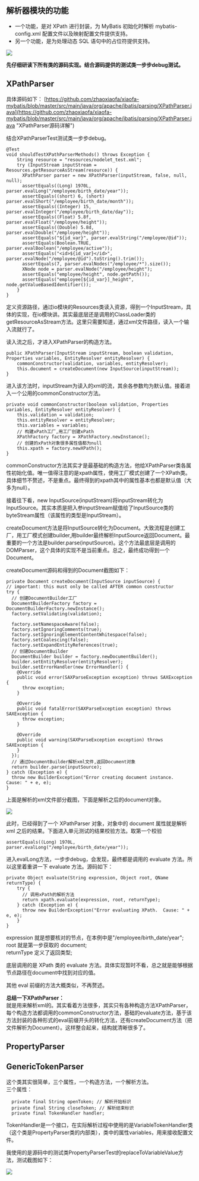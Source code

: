 ## 解析器模块的功能
- 一个功能，是对 XPath 进行封装，为 MyBatis 初始化时解析 mybatis-config.xml 配置文件以及映射配置文件提供支持。  
- 另一个功能，是为处理动态 SQL 语句中的占位符提供支持。

![](https://raw.githubusercontent.com/zhaoxiaofa/xiaofa-java-learn/master/pictures/mybatis/%E8%A7%A3%E6%9E%90%E5%99%A8%E8%B7%AF%E5%BE%84%E6%88%AA%E5%9B%BE.png)


**先仔细研读下所有类的源码实现。结合源码提供的测试类一步步debug测试。**

## XPathParser ##

具体源码如下：
[https://github.com/zhaoxiaofa/xiaofa-mybatis/blob/master/src/main/java/org/apache/ibatis/parsing/XPathParser.java](https://github.com/zhaoxiaofa/xiaofa-mybatis/blob/master/src/main/java/org/apache/ibatis/parsing/XPathParser.java "XPathParser源码详解")

结合XPathParserTest测试类一步步debug。  

    @Test
    void shouldTestXPathParserMethods() throws Exception {
	    String resource = "resources/nodelet_test.xml";
	    try (InputStream inputStream = Resources.getResourceAsStream(resource)) {
	      XPathParser parser = new XPathParser(inputStream, false, null, null);
	      assertEquals((Long) 1970L, parser.evalLong("/employee/birth_date/year"));
	      assertEquals((short) 6, (short) parser.evalShort("/employee/birth_date/month"));
	      assertEquals((Integer) 15, parser.evalInteger("/employee/birth_date/day"));
	      assertEquals((Float) 5.8f, parser.evalFloat("/employee/height"));
	      assertEquals((Double) 5.8d, parser.evalDouble("/employee/height"));
	      assertEquals("${id_var}", parser.evalString("/employee/@id"));
	      assertEquals(Boolean.TRUE, parser.evalBoolean("/employee/active"));
	      assertEquals("<id>${id_var}</id>", parser.evalNode("/employee/@id").toString().trim());
	      assertEquals(7, parser.evalNodes("/employee/*").size());
	      XNode node = parser.evalNode("/employee/height");
	      assertEquals("employee/height", node.getPath());
	      assertEquals("employee[${id_var}]_height", node.getValueBasedIdentifier());
	    }
  	}



定义资源路径，通过io模块的Resources类读入资源，得到一个InputStream，具体的实现，在io模块讲。其实最底层还是调用的ClassLoader类的getResourceAsStream方法。这里只需要知道，通过xml文件路径，读入一个输入流就行了。  

读入流之后，才进入XPathParser的构造方法。

    public XPathParser(InputStream inputStream, boolean validation, Properties variables, EntityResolver entityResolver) {
	    commonConstructor(validation, variables, entityResolver);
	    this.document = createDocument(new InputSource(inputStream));
    }

进入该方法时，inputStream为读入的xml的流，其余各参数均为默认值。接着进入一个公用的commonConstructor方法。

    private void commonConstructor(boolean validation, Properties variables, EntityResolver entityResolver) {
	    this.validation = validation;
	    this.entityResolver = entityResolver;
	    this.variables = variables;
	    // 构建xPath工厂,用工厂创建xPath
	    XPathFactory factory = XPathFactory.newInstance();
	    // 创建的xPath对象很多属性值都为null
	    this.xpath = factory.newXPath();
    }

commonConstructor方法其实才是最基础的构造方法，他给XPathParser类各属性初始化值。唯一值得注意的是xpath属性，使用工厂模式创建了一个XPath类。具体细节不赘述，不是重点。最终得到的xpath其中的属性基本也都是默认值（大多为null）。  

接着往下看，new InputSource(inputStream)将inputStream转化为InputSource。其实本质是把入参inputStream赋值给了InputSource类的byteStream属性（该属性的类型是InputStream）。  

createDocument方法是将InputSource转化为Document。大致流程是创建工厂，用工厂模式创建builder,用builder最终解析InputSource返回Document。最重要的一个方法是builder.parse(inputSource)。这个方法最底层是调用的DOMParser，这个具体的实现不是当前重点。总之，最终成功得到一个Document。  

createDocument源码和得到的Document截图如下：

    private Document createDocument(InputSource inputSource) {
    // important: this must only be called AFTER common constructor
    try {
      // 创建DocumentBuilder工厂
      DocumentBuilderFactory factory = DocumentBuilderFactory.newInstance();
      factory.setValidating(validation);

      factory.setNamespaceAware(false);
      factory.setIgnoringComments(true);
      factory.setIgnoringElementContentWhitespace(false);
      factory.setCoalescing(false);
      factory.setExpandEntityReferences(true);
      // 创建DocumentBuilder
      DocumentBuilder builder = factory.newDocumentBuilder();
      builder.setEntityResolver(entityResolver);
      builder.setErrorHandler(new ErrorHandler() {
        @Override
        public void error(SAXParseException exception) throws SAXException {
          throw exception;
        }

        @Override
        public void fatalError(SAXParseException exception) throws SAXException {
          throw exception;
        }

        @Override
        public void warning(SAXParseException exception) throws SAXException {
        }
      });
      // 通过DocumentBuilder解析xml文件,返回Document对象
      return builder.parse(inputSource);
    } catch (Exception e) {
      throw new BuilderException("Error creating document instance.  Cause: " + e, e);
    }

上面是解析的xml文件部分截图，下面是解析之后的document对象。

![](https://raw.githubusercontent.com/zhaoxiaofa/xiaofa-java-learn/master/pictures/mybatis/xpathParser.png)

此时，已经得到了一个 XPathParser 对象，对象中的 document 属性就是解析 xml 之后的结果。下面进入单元测试的结果校验方法。取第一个校验

    assertEquals((Long) 1970L, parser.evalLong("/employee/birth_date/year"));

进入evalLong方法，一步步debug，会发现，最终都是调用的 evaluate 方法。所以这里着重讲一下 evaluate 方法。源码如下：  

	private Object evaluate(String expression, Object root, QName returnType) {
	    try {
	      // 调用xPath的解析方法
	      return xpath.evaluate(expression, root, returnType);
	    } catch (Exception e) {
	      throw new BuilderException("Error evaluating XPath.  Cause: " + e, e);
	    }
    }

expression 就是想要核对的节点，在本例中是"/employee/birth_date/year";  
root 就是第一步获取的 document;  
returnType 定义了返回类型;  

底层调用的是 XPath 类的 evaluate 方法。具体实现暂时不看，总之就是能够根据节点路径在document中找到对应的值。  

其他 eval 前缀的方法大概类似，不再赘述。  


**总结一下XPathParser：**   
就是用来解析xml的。其实看着方法很多，其实只有各种构造方法XPathParser，每个构造方法都调用的commonConstructor方法，基础的evaluate方法，基于该方法封装的各种形式的eval前缀开头的转化方法，还有createDocument方法（把文件解析为Document）。这样整合起来，结构就清晰很多了。


## PropertyParser ##





## GenericTokenParser ##
这个类其实很简单，三个属性，一个构造方法，一个解析方法。  
三个属性：  

      private final String openToken; // 解析开始标识
	  private final String closeToken; // 解析结束标识
	  private final TokenHandler handler; 

TokenHandler是一个接口，在实际解析过程中使用的是VariableTokenHandler类（这个类是PropertyParser类的内部类），类中的属性variables，用来接收配置文件。  

我使用的是源码中的测试类PropertyParserTest的replaceToVariableValue方法，测试截图如下：

![](https://raw.githubusercontent.com/zhaoxiaofa/xiaofa-java-learn/master/pictures/mybatis/GenericTokenParser.parse.png)

